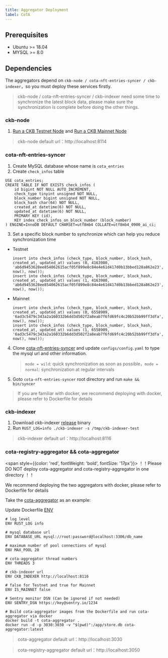 ```yaml
---
title: Aggregator Deployment
label: CoTA
---
```


## Prerequisites

- Ubuntu >= 18.04
- MYSQL >= 8.0

## Dependencies

The aggregators depend on `ckb-node / cota-nft-entries-syncer / ckb-indexer`，so you must deploy these services firstly.

> ckb-node / cota-nft-entries-syncer / ckb-indexer need some time to synchronize the latest block data, please make sure the synchronization is complete before doing the other things.

### ckb-node

1. [Run a CKB Testnet Node](https://docs.nervos.org/docs/basics/guides/testnet) and [Run a CKB Mainnet Node](https://docs.nervos.org/docs/basics/guides/mainnet)

> ckb-node default url：http://localhost:8114

### cota-nft-entries-syncer

1. Create MySQL database whose name is `cota_entries`
2. Create `check_infos` table

```
USE cota_entries;
CREATE TABLE IF NOT EXISTS check_infos (
    id bigint NOT NULL AUTO_INCREMENT,
    check_type tinyint unsigned NOT NULL,
    block_number bigint unsigned NOT NULL,
    block_hash char(64) NOT NULL,
    created_at datetime(6) NOT NULL,
    updated_at datetime(6) NOT NULL,
    PRIMARY KEY (id),
    KEY index_check_infos_on_block_number (block_number)
) ENGINE=InnoDB DEFAULT CHARSET=utf8mb4 COLLATE=utf8mb4_0900_ai_ci;
```

3. Set a specific block number to synchronize which can help you reduce synchronization time

- Testnet
  ```
  insert into check_infos (check_type, block_number, block_hash, created_at, updated_at) values (0, 4163980, 'ab6d9453628ee854062615acf05f899e8c84e4e61d417d0b13bbed128a862e23', now(), now());
  insert into check_infos (check_type, block_number, block_hash, created_at, updated_at) values (1, 4163980, 'ab6d9453628ee854062615acf05f899e8c84e4e61d417d0b13bbed128a862e23', now(), now());
  ```
- Mainnet
  ```
  insert into check_infos (check_type, block_number, block_hash, created_at, updated_at) values (0, 6558909, '6ad3c5479c343a2a160332b6dd3d502f2a8eab7f6fd69fc4c20b52bb99ff3dfa', now(), now());
  insert into check_infos (check_type, block_number, block_hash, created_at, updated_at) values (1, 6558909, '6ad3c5479c343a2a160332b6dd3d502f2a8eab7f6fd69fc4c20b52bb99ff3dfa', now(), now());
  ```

4. Clone [cota-nft-entries-syncer](https://github.com/nervina-labs/cota-nft-entries-syncer) and update `configs/config.yaml` to type the mysql url and other information.
   > `mode = wild`: quick synchronization as soon as possible，`mode = normal`: synchronization at regular intervals
5. Goto `cota-nft-entries-syncer` root directory and run `make && bin/syncer`

> If you are familiar with docker, we recommend deploying with docker, please refer to Dockerfile for details

### ckb-indexer

1. Download ckb-indexer [release](https://github.com/nervosnetwork/ckb-indexer/releases) binary
2. Run `RUST_LOG=info ./ckb-indexer -s /tmp/ckb-indexer-test`

> ckb-indexer default url：http://localhost:8116

### cota-registry-aggregator && cota-aggregator

<span style={{color: 'red', fontWeight: 'bold', fontSize: '17px'}}> ！！Please DO NOT deploy cota-aggregator and cota-registry-aggregator in one directory ！！</span>

We recommend deploying the two aggregators with docker, please refer to Dockerfile for details

Take the [cota-aggregator](https://github.com/nervina-labs/cota-aggregator) as an example:

Update Dockerfile [ENV](https://github.com/nervina-labs/cota-aggregator/blob/develop/Dockerfile#L30-L36)

```
# log level
ENV RUST_LOG info

# mysql database url
ENV DATABASE_URL mysql://root:password@localhost:3306/db_name

# maximum number of pool connections of mysql
ENV MAX_POOL 20

# cota-aggregator thread numbers
ENV THREADS 3

# ckb-indexer url
ENV CKB_INDEXER http://localhost:8116

# false for Testnet and true for Mainnet
ENV IS_MAINNET false

# Sentry monitor DSN (Can be ignored if not needed)
ENV SENTRY_DSN https://key@sentry.io/1234
```

```
# Build cota-aggregator images from the Dockerfile and run cota-aggregator via docker
docker build -t cota-aggregator .
docker run -d -p 3030:3030 -v "$(pwd)":/app/store.db cota-aggregator:latest
```

> cota-aggregator default url：http://localhost:3030

> cota-registry-aggregator default url：http://localhost:3050
